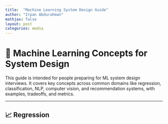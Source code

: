 ```yaml
---
title:  "Machine Learning System Design Guide"
author: "Irpan Abdurahman"
mathjax: false
layout: post
categories: media
---
```


# 🤖 Machine Learning Concepts for System Design

This guide is intended for people preparing for ML system design interviews. It covers key concepts across common domains like regression, classification, NLP, computer vision, and recommendation systems, with examples, tradeoffs, and metrics.

---

## 📈 Regression